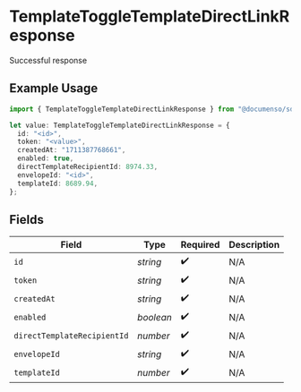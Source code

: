 # TemplateToggleTemplateDirectLinkResponse

Successful response

## Example Usage

```typescript
import { TemplateToggleTemplateDirectLinkResponse } from "@documenso/sdk-typescript/models/operations";

let value: TemplateToggleTemplateDirectLinkResponse = {
  id: "<id>",
  token: "<value>",
  createdAt: "1711387768661",
  enabled: true,
  directTemplateRecipientId: 8974.33,
  envelopeId: "<id>",
  templateId: 8689.94,
};
```

## Fields

| Field                       | Type                        | Required                    | Description                 |
| --------------------------- | --------------------------- | --------------------------- | --------------------------- |
| `id`                        | *string*                    | :heavy_check_mark:          | N/A                         |
| `token`                     | *string*                    | :heavy_check_mark:          | N/A                         |
| `createdAt`                 | *string*                    | :heavy_check_mark:          | N/A                         |
| `enabled`                   | *boolean*                   | :heavy_check_mark:          | N/A                         |
| `directTemplateRecipientId` | *number*                    | :heavy_check_mark:          | N/A                         |
| `envelopeId`                | *string*                    | :heavy_check_mark:          | N/A                         |
| `templateId`                | *number*                    | :heavy_check_mark:          | N/A                         |